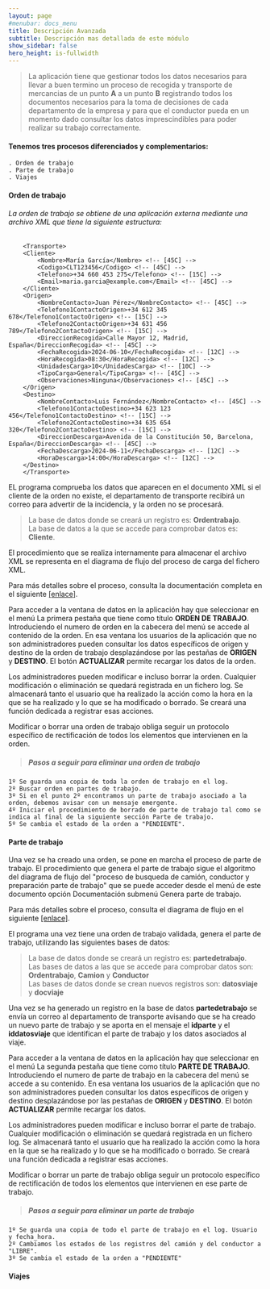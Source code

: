 ```yaml
---
layout: page
#menubar: docs_menu
title: Descripción Avanzada
subtitle: Descripción mas detallada de este módulo
show_sidebar: false
hero_height: is-fullwidth
---
```


>La aplicación tiene que gestionar todos los datos necesarios para llevar a buen termino un proceso de recogida y transporte de mercancias de un punto **A** a un punto **B** registrando todos los documentos necesarios para la toma de decisiones de cada departamento de la empresa y para que el conductor pueda en un momento dado consultar los datos imprescindibles para poder realizar su trabajo correctamente.

#### Tenemos tres procesos diferenciados y complementarios:

    . Orden de trabajo
    . Parte de trabajo 
    . Viajes


#### **Orden de trabajo**

###### La orden de trabajo se obtiene de una aplicación externa mediante una archivo XML que tiene la siguiente estructura:

           
        <Transporte>
        <Cliente>
            <Nombre>María García</Nombre> <!-- [45C] -->
            <Codigo>CLT123456</Codigo> <!-- [45C] -->
            <Telefono>+34 660 453 275</Telefono> <!-- [15C] -->
            <Email>maria.garcia@example.com</Email> <!-- [45C] -->
        </Cliente>
        <Origen>
            <NombreContacto>Juan Pérez</NombreContacto> <!-- [45C] -->
            <Telefono1ContactoOrigen>+34 612 345 678</Telefono1ContactoOrigen> <!-- [15C] -->
            <Telefono2ContactoOrigen>+34 631 456 789</Telefono2ContactoOrigen> <!-- [15C] -->
            <DireccionRecogida>Calle Mayor 12, Madrid, España</DireccionRecogida> <!-- [45C] -->
            <FechaRecogida>2024-06-10</FechaRecogida> <!-- [12C] -->
            <HoraRecogida>08:30</HoraRecogida> <!-- [12C] -->
            <UnidadesCarga>10</UnidadesCarga> <!-- [10C] -->
            <TipoCarga>General</TipoCarga> <!-- [45C] -->
            <Observaciones>Ninguna</Observaciones> <!-- [45C] -->
        </Origen>
        <Destino>
            <NombreContacto>Luis Fernández</NombreContacto> <!-- [45C] -->
            <Telefono1ContactoDestino>+34 623 123 456</Telefono1ContactoDestino> <!-- [15C] -->
            <Telefono2ContactoDestino>+34 635 654 320</Telefono2ContactoDestino> <!-- [15C] -->
            <DireccionDescarga>Avenida de la Constitución 50, Barcelona, España</DireccionDescarga> <!-- [45C] -->
            <FechaDescarga>2024-06-11</FechaDescarga> <!-- [12C] -->
            <HoraDescarga>14:00</HoraDescarga> <!-- [12C] -->
        </Destino>
        </Transporte>

EL programa comprueba los datos que aparecen en el documento XML si el cliente de la orden no existe, el departamento de transporte recibirá un correo para advertir de la incidencia, y la orden no se procesará.

  >La base de datos donde se creará un registro es: **Ordentrabajo**.  
   La base de datos a la que se accede para comprobar datos es: **Cliente**.

El procedimiento que se realiza internamente para almacenar el archivo XML se representa en el diagrama de flujo del proceso de carga del fichero XML.

<p class="content">
  Para más detalles sobre el proceso, consulta la documentación completa en el siguiente 
  <a href="./procesoxml">[enlace]</a>.
</p>

Para acceder a la ventana de datos en la aplicación hay que seleccionar en el menú La primera pestaña que tiene como título **ORDEN DE TRABAJO**. Introduciendo el numero de orden en la cabecera del menú se accede al contenido de la orden. En esa ventana los usuarios de la aplicación que no son administradores pueden consultar los datos específicos de origen y destino de la orden de trabajo desplazándose por las pestañas de **ORIGEN** y **DESTINO**. El botón **ACTUALIZAR** permite recargar los datos de la orden.

Los administradores pueden modificar e incluso borrar la orden. Cualquier modificación o eliminación se quedará registrada en un fichero log. Se almacenará tanto el usuario que ha realizado la acción como la hora en la que se ha realizado y lo que se ha modificado o borrado. Se creará una función dedicada a registrar esas acciones.

Modificar o borrar una orden de trabajo obliga seguir un protocolo específico de rectificación de todos los elementos que intervienen en la orden.

>##### **Pasos a seguir para eliminar una orden de trabajo**

    1º Se guarda una copia de toda la orden de trabajo en el log.  
    2º Buscar orden en partes de trabajo.  
    3º Si en el punto 2º encontramos un parte de trabajo asociado a la orden, debemos avisar con un mensaje emergente.
    4º Iniciar el procedimiento de borrado de parte de trabajo tal como se indica al final de la siguiente sección Parte de trabajo.
    5º Se cambia el estado de la orden a "PENDIENTE".

#### **Parte de trabajo**

Una vez se ha creado una orden, se pone en marcha el proceso de parte de trabajo.
El procedimiento que genera el parte de trabajo sigue el algoritmo del diagrama de flujo del "proceso de busqueda de camión, conductor y preparación parte de trabajo" que se puede acceder desde el menú de este documento opción Documentación submenú Genera parte de trabajo.

<p class="content">
  Para más detalles sobre el proceso, consulta el diagrama de flujo en el siguiente 
  <a href="./partetrabajo">[enlace]</a>.
</p>


El programa una vez tiene una orden de trabajo validada, genera el parte de trabajo, utilizando las siguientes bases de datos:

>La base de datos donde se creará un registro es: **partedetrabajo**.  
 Las bases de datos a las que se accede para comprobar datos son:
   **Ordentrabajo**, **Camion** y **Conductor**  
 Las bases de datos donde se crean nuevos registros son:
        **datosviaje** y **docviaje**

Una vez se ha generado un registro en la base de datos **partedetrabajo** se envía un correo al departamento de transporte avisando que se ha creado un nuevo parte de trabajo y se aporta en el mensaje el **idparte** y el **iddatosviaje** que identifican el parte de trabajo y los datos asociados al viaje.

Para acceder a la ventana de datos en la aplicación hay que seleccionar en el menú La segunda pestaña que tiene como título **PARTE DE TRABAJO**. Introduciendo el numero de parte de trabajo en la cabecera del menú se accede a su contenido. En esa ventana los usuarios de la aplicación que no son administradores pueden consultar los datos específicos de origen y destino desplazándose por las pestañas de **ORIGEN** y **DESTINO**. El botón **ACTUALIZAR** permite recargar los datos.

Los administradores pueden modificar e incluso borrar el parte de trabajo. Cualquier modificación o eliminación se quedará registrada en un fichero log. Se almacenará tanto el usuario que ha realizado la acción como la hora en la que se ha realizado y lo que se ha modificado o borrado. Se creará una función dedicada a registrar esas acciones.

Modificar o borrar un parte de trabajo obliga seguir un protocolo específico de rectificación de todos los elementos que intervienen en ese parte de trabajo.

>##### **Pasos a seguir para eliminar un parte de trabajo**

    1º Se guarda una copia de todo el parte de trabajo en el log. Usuario y fecha_hora.
    2º Cambiamos los estados de los registros del camión y del conductor a "LIBRE".
    3º Se cambia el estado de la orden a "PENDIENTE"

#### **Viajes**